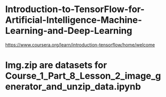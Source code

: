 # Introduction-to-TensorFlow-for-Artificial-Intelligence-Machine-Learning-and-Deep-Learning
https://www.coursera.org/learn/introduction-tensorflow/home/welcome

# Img.zip are datasets for Course_1_Part_8_Lesson_2_image_generator_and_unzip_data.ipynb
